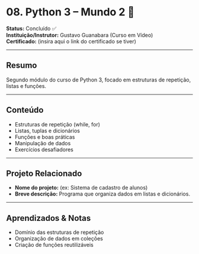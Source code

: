 # 08. Python 3 – Mundo 2 🐍

**Status:** Concluído ✅  
**Instituição/Instrutor:** Gustavo Guanabara (Curso em Vídeo)  
**Certificado:** (insira aqui o link do certificado se tiver)

---

## Resumo
Segundo módulo do curso de Python 3, focado em estruturas de repetição, listas e funções.

---

## Conteúdo
- Estruturas de repetição (while, for)  
- Listas, tuplas e dicionários  
- Funções e boas práticas  
- Manipulação de dados  
- Exercícios desafiadores  

---

## Projeto Relacionado
- **Nome do projeto:** (ex: Sistema de cadastro de alunos)  
- **Breve descrição:** Programa que organiza dados em listas e dicionários.  

---

## Aprendizados & Notas
- Domínio das estruturas de repetição  
- Organização de dados em coleções  
- Criação de funções reutilizáveis  
